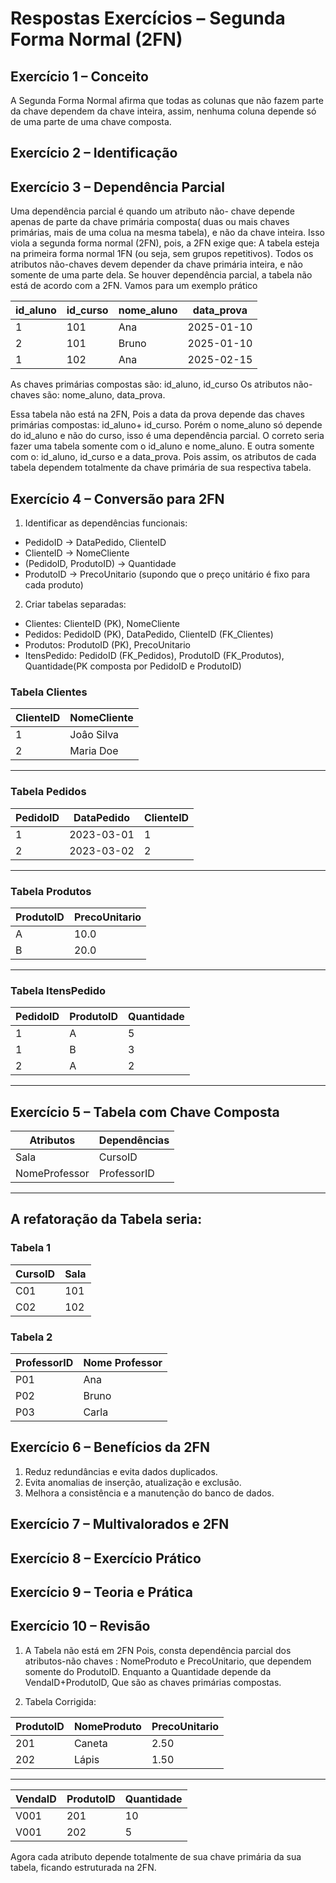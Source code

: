 # Respostas Exercícios – Segunda Forma Normal (2FN)

## Exercício 1 – Conceito

A Segunda Forma Normal afirma que todas as colunas que não fazem parte da chave dependem da chave inteira, assim, nenhuma coluna depende só de uma parte de uma chave composta.

## Exercício 2 – Identificação

## Exercício 3 – Dependência Parcial

Uma dependência parcial é quando um atributo não- chave depende apenas de parte da chave primária composta( duas ou mais chaves primárias, mais de uma colua  na mesma tabela), e não da chave inteira. 
Isso viola a segunda forma normal (2FN), pois, a 2FN exige que:
A tabela esteja na primeira forma normal 1FN (ou seja, sem grupos repetitivos).
Todos os atributos não-chaves devem depender da chave primária inteira, e não somente de uma parte dela.
Se houver dependência parcial, a tabela não está de acordo com a 2FN.
Vamos para um exemplo prático

| id_aluno | id_curso | nome_aluno | data_prova |
|---|---|---|---|
|1 | 101 | Ana | 2025-01-10 |
|2 | 101 | Bruno | 2025-01-10|
|1 | 102 | Ana |2025-02-15|

As chaves primárias compostas são: id_aluno, id_curso
Os atributos não- chaves são: nome_aluno, data_prova.

Essa tabela não está na 2FN, Pois a data da prova depende das chaves primárias compostas: id_aluno+ id_curso. Porém o nome_aluno só depende do id_aluno e não do curso, isso é uma dependência parcial.
O correto seria fazer uma tabela somente com o id_aluno e nome_aluno.
E outra somente com o: id_aluno, id_curso e a data_prova.
Pois assim, os atributos de cada tabela dependem totalmente da chave primária de sua respectiva tabela.

## Exercício 4 – Conversão para 2FN

1. Identificar as dependências funcionais:

- PedidoID -> DataPedido, ClienteID
- ClienteID -> NomeCliente
- (PedidoID, ProdutoID) -> Quantidade
- ProdutoID -> PrecoUnitario (supondo que o preço unitário é fixo para cada produto)

2. Criar tabelas separadas:

- Clientes: ClienteID (PK), NomeCliente
- Pedidos: PedidoID (PK), DataPedido, ClienteID (FK_Clientes)
- Produtos: ProdutoID (PK), PrecoUnitario
- ItensPedido: PedidoID (FK_Pedidos), ProdutoID (FK_Produtos), Quantidade(PK composta por PedidoID e ProdutoID)

### Tabela Clientes

|ClienteID|NomeCliente|
|---|---|
|1|Joâo Silva|
|2|Maria Doe|

---

### Tabela Pedidos

|PedidoID|DataPedido|ClienteID|
|---|---|---|
|1|2023-03-01|1|
|2|2023-03-02|2|

---

### Tabela Produtos

|ProdutoID|PrecoUnitario|
|---|---|
|A|10.0|
|B|20.0|

---

### Tabela ItensPedido

|PedidoID|ProdutoID|Quantidade|
|---|---|---|
|1|A|5|
|1|B|3|
|2|A|2|

---

## Exercício 5 – Tabela com Chave Composta

|Atributos|Dependências|  
|---|---|
|Sala|CursoID|
|NomeProfessor|ProfessorID|

---

## A refatoração da Tabela seria:

### Tabela 1

|CursoID|Sala|
|---|---|
|C01|101|
|C02|102|

### Tabela 2

|ProfessorID|Nome Professor|
|---|---|
|P01|Ana|
|P02|Bruno|
|P03|Carla|

## Exercício 6 – Benefícios da 2FN

1. Reduz redundâncias e evita dados duplicados.
2. Evita anomalias de inserção, atualização e exclusão.
3. Melhora a consistência e a manutenção do banco de dados.

## Exercício 7 – Multivalorados e 2FN

## Exercício 8 – Exercício Prático

## Exercício 9 – Teoria e Prática

## Exercício 10 – Revisão

1. A Tabela não está em 2FN Pois, consta dependência parcial dos atributos-não chaves : NomeProduto e PrecoUnitario, que dependem somente do ProdutoID.
Enquanto a Quantidade depende da VendaID+ProdutoID, Que são as chaves primárias compostas.

2. Tabela Corrigida:

|ProdutoID|NomeProduto|PrecoUnitario|
|---|---|---|
|201|Caneta|2.50|
|202|Lápis|1.50|

---

|VendaID|ProdutoID|Quantidade|
|---|---|---|
|V001|201|10|
|V001|202|5|

Agora cada atributo depende totalmente de sua chave primária da sua tabela, ficando estruturada na 2FN.
